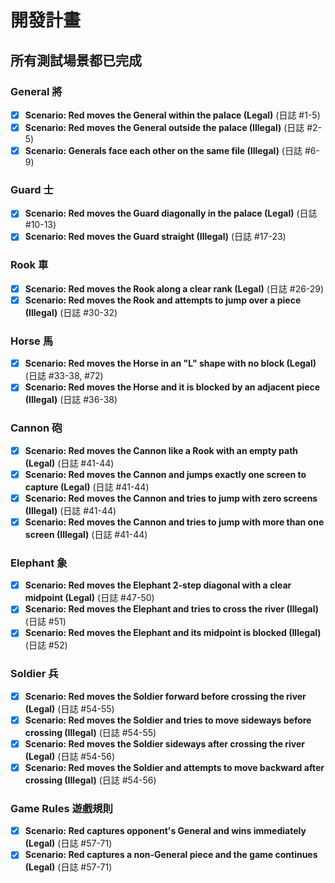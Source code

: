 # 開發計畫

## 所有測試場景都已完成

### General 將
- [x] **Scenario: Red moves the General within the palace (Legal)** (日誌 #1-5)
- [x] **Scenario: Red moves the General outside the palace (Illegal)** (日誌 #2-5)
- [x] **Scenario: Generals face each other on the same file (Illegal)** (日誌 #6-9)

### Guard 士
- [x] **Scenario: Red moves the Guard diagonally in the palace (Legal)** (日誌 #10-13)
- [x] **Scenario: Red moves the Guard straight (Illegal)** (日誌 #17-23)

### Rook 車
- [x] **Scenario: Red moves the Rook along a clear rank (Legal)** (日誌 #26-29)
- [x] **Scenario: Red moves the Rook and attempts to jump over a piece (Illegal)** (日誌 #30-32)

### Horse 馬
- [x] **Scenario: Red moves the Horse in an "L" shape with no block (Legal)** (日誌 #33-38, #72)
- [x] **Scenario: Red moves the Horse and it is blocked by an adjacent piece (Illegal)** (日誌 #36-38)

### Cannon 砲
- [x] **Scenario: Red moves the Cannon like a Rook with an empty path (Legal)** (日誌 #41-44)
- [x] **Scenario: Red moves the Cannon and jumps exactly one screen to capture (Legal)** (日誌 #41-44)
- [x] **Scenario: Red moves the Cannon and tries to jump with zero screens (Illegal)** (日誌 #41-44)
- [x] **Scenario: Red moves the Cannon and tries to jump with more than one screen (Illegal)** (日誌 #41-44)

### Elephant 象
- [x] **Scenario: Red moves the Elephant 2-step diagonal with a clear midpoint (Legal)** (日誌 #47-50)
- [x] **Scenario: Red moves the Elephant and tries to cross the river (Illegal)** (日誌 #51)
- [x] **Scenario: Red moves the Elephant and its midpoint is blocked (Illegal)** (日誌 #52)

### Soldier 兵
- [x] **Scenario: Red moves the Soldier forward before crossing the river (Legal)** (日誌 #54-55)
- [x] **Scenario: Red moves the Soldier and tries to move sideways before crossing (Illegal)** (日誌 #54-55)
- [x] **Scenario: Red moves the Soldier sideways after crossing the river (Legal)** (日誌 #54-56)
- [x] **Scenario: Red moves the Soldier and attempts to move backward after crossing (Illegal)** (日誌 #54-56)

### Game Rules 遊戲規則
- [x] **Scenario: Red captures opponent's General and wins immediately (Legal)** (日誌 #57-71)
- [x] **Scenario: Red captures a non-General piece and the game continues (Legal)** (日誌 #57-71)